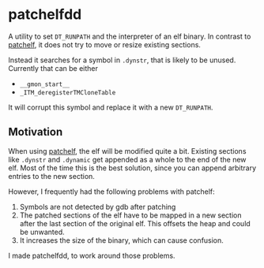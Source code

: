 # patchelfdd

A utility to set `DT_RUNPATH` and the interpreter of an elf binary.
In contrast to [patchelf](https://github.com/NixOS/patchelf), it does not try to move or resize existing sections.

Instead it searches for a symbol in `.dynstr`, that is likely to be unused. Currently that can be either
- `__gmon_start__`
- `_ITM_deregisterTMCloneTable`

It will corrupt this symbol and replace it with a new `DT_RUNPATH`.

## Motivation

When using [patchelf](https://github.com/NixOS/patchelf), the elf will be modified quite a bit.
Existing sections like `.dynstr` and `.dynamic` get appended as a whole to the end of the new elf.
Most of the time this is the best solution, since you can append arbitrary entries to the new section.

However, I frequently had the following problems with patchelf:
1. Symbols are not detected by gdb after patching
2. The patched sections of the elf have to be mapped in a new section after the last section of the original elf.
   This offsets the heap and could be unwanted.
3. It increases the size of the binary, which can cause confusion.

I made patchelfdd, to work around those problems.


